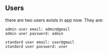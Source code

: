 ## Users
there are two users exists in app now. They are:
```
admin user email: admin@gmail
admin user password: admin

standard user email: user@gmail
standard user password: user
```
